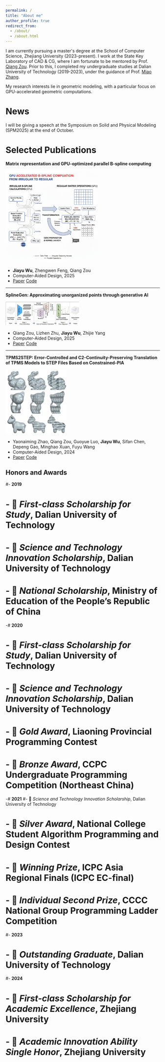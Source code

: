 ```yaml
---
permalink: /
title: "About me"
author_profile: true
redirect_from: 
  - /about/
  - /about.html
---
```



I am currently pursuing a master's degree at the School of Computer Science, Zhejiang University (2023-present). I work at the State Key Laboratory of CAD & CG, where I am fortunate to be mentored by Prof. [Qiang Zou](https://qiang-zou.github.io/). Prior to this, I completed my undergraduate studies at Dalian University of Technology (2019-2023), under the guidance of Prof. [Miao Zhang](https://scholar.google.com/citations?hl=zh-CN&user=Uu5ct6YAAAAJ&view_op=list_works&sortby=pubdate).

My research interests lie in geometric modeling, with a particular focus on GPU-accelerated geometric computations.

News
======
I will be giving a speech at the Symposium on Solid and Physical Modeling (SPM2025) at the end of October.


Selected Publications
======
**Matrix representation and GPU-optimized parallel B-spline computing**

<img src="images/GPU_computation.png" width="300" /> 

   -  **Jiayu Wu**, Zhengwen Feng, Qiang Zou  
   -  Computer-Aided Design, 2025  
   -  [Paper](https://doi.org/10.1016/j.cad.2025.103948) [Code](https://github.com/Qiang-Zou/Matrix-CAD) 

---

**SplineGen: Approximating unorganized points through generative AI**

<img src="images/splinegen.png" width="240" /> 

   - Qiang Zou, Lizhen Zhu, **Jiayu Wu**, Zhijie Yang  
   - Computer-Aided Design, 2025  
   - [Paper](https://doi.org/10.1016/j.cad.2024.103809) [Code](https://github.com/Qiang-Zou/SplineGen)

---

**TPMS2STEP: Error-Controlled and C2-Continuity-Preserving Translation of TPMS Models to STEP Files Based on Constrained-PIA**

<img src="images/tpms2step.png" width="200" /> 

   - Yaonaiming Zhao, Qiang Zou, Guoyue Luo, **Jiayu Wu**, Sifan Chen, Depeng Gao, Minghao Xuan, Fuyu Wang  
   - Computer-Aided Design, 2024  
   - [Paper](https://doi.org/10.1016/j.cad.2024.103726) [Code](https://github.com/Qiang-Zou/TPMS2STEP)

Honors and Awards
------

#- **2019**
#  - 🏅 *First-class Scholarship for Study*, Dalian University of Technology  
 # - 🏅 *Science and Technology Innovation Scholarship*, Dalian University of Technology  
#  - 🏅 *National Scholarship*, Ministry of Education of the People’s Republic of China  

-# **2020**
 # - 🏅 *First-class Scholarship for Study*, Dalian University of Technology  
 # - 🏅 *Science and Technology Innovation Scholarship*, Dalian University of Technology  
 # - 🏅 *Gold Award*, Liaoning Provincial Programming Contest  
 # - 🏅 *Bronze Award*, CCPC Undergraduate Programming Competition (Northeast China)  

-# **2021**
  #- 🏅 *Science and Technology Innovation Scholarship*, Dalian University of Technology  
 # - 🏅 *Silver Award*, National College Student Algorithm Programming and Design Contest  
 # - 🏅 *Winning Prize*, ICPC Asia Regional Finals (ICPC EC-final)  
 # - 🏅 *Individual Second Prize*, CCCC National Group Programming Ladder Competition  

#- **2023**
 # - 🏅 *Outstanding Graduate*, Dalian University of Technology  

#- **2024**
 # - 🏅 *First-class Scholarship for Academic Excellence*, Zhejiang University  
 # - 🏅 *Academic Innovation Ability Single Honor*, Zhejiang University  
